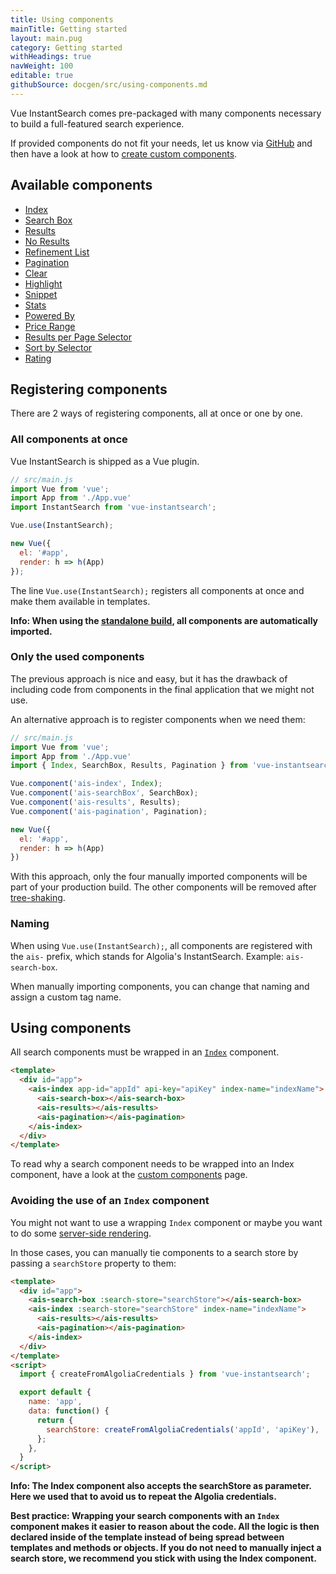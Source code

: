 ```yaml
---
title: Using components
mainTitle: Getting started
layout: main.pug
category: Getting started
withHeadings: true
navWeight: 100
editable: true
githubSource: docgen/src/using-components.md
---
```


Vue InstantSearch comes pre-packaged with many components necessary to build a full-featured search experience.

If provided components do not fit your needs, let us know via [GitHub](https://github.com/algolia/vue-instantsearch/issues) and then have a look at how to [create custom components](custom-components.md).

## Available components

* [Index](components/index.md)
* [Search Box](components/search-box.md)
* [Results](components/results.md)
* [No Results](components/no-results.md)
* [Refinement List](components/refinement-list.md)
* [Pagination](components/pagination.md)
* [Clear](components/clear.md)
* [Highlight](components/highlight.md)
* [Snippet](components/snippet.md)
* [Stats](components/stats.md)
* [Powered By](components/powered-by.md)
* [Price Range](components/price-range.md)
* [Results per Page Selector](components/results-per-page-selector.md)
* [Sort by Selector](components/sort-by-selector.md)
* [Rating](components/rating.md)

## Registering components

There are 2 ways of registering components, all at once or one by one.

### All components at once

Vue InstantSearch is shipped as a Vue plugin.

```js
// src/main.js
import Vue from 'vue';
import App from './App.vue'
import InstantSearch from 'vue-instantsearch';

Vue.use(InstantSearch);

new Vue({
  el: '#app',
  render: h => h(App)
});
```

The line `Vue.use(InstantSearch);` registers all components at once and make them available
in templates.

**Info: When using the [standalone build](./installing.md#TODO), all components are automatically imported.**

### Only the used components

The previous approach is nice and easy, but it has the drawback of including code from components in the final application that we might not use.

An alternative approach is to register components when we need them:

```js
// src/main.js
import Vue from 'vue';
import App from './App.vue'
import { Index, SearchBox, Results, Pagination } from 'vue-instantsearch';

Vue.component('ais-index', Index);
Vue.component('ais-searchBox', SearchBox);
Vue.component('ais-results', Results);
Vue.component('ais-pagination', Pagination);

new Vue({
  el: '#app',
  render: h => h(App)
})
```

With this approach, only the four manually imported components will be part of your production build. The other components will be removed after [tree-shaking](https://webpack.js.org/guides/tree-shaking/).

### Naming

When using `Vue.use(InstantSearch);`, all components are registered with the `ais-` prefix, which stands for Algolia's InstantSearch. Example: `ais-search-box`.

When manually importing components, you can change that naming and assign a custom tag name.

## Using components

All search components must be wrapped in an [`Index`](components/index.md) component.

```html
<template>
  <div id="app">
    <ais-index app-id="appId" api-key="apiKey" index-name="indexName">
      <ais-search-box></ais-search-box>
      <ais-results></ais-results>
      <ais-pagination></ais-pagination>
    </ais-index>
  </div>
</template>
```

To read why a search component needs to be wrapped into an Index component, have a look at the [custom components](custom-components.md) page.

### Avoiding the use of an `Index` component

You might not want to use a wrapping `Index` component or maybe you want to do some [server-side rendering](server-side-rendering.md).

In those cases, you can manually tie components to a search store by passing a `searchStore` property to them:

```html
<template>
  <div id="app">
    <ais-search-box :search-store="searchStore"></ais-search-box>
    <ais-index :search-store="searchStore" index-name="indexName">
      <ais-results></ais-results>
      <ais-pagination></ais-pagination>
    </ais-index>
  </div>
</template>
<script>
  import { createFromAlgoliaCredentials } from 'vue-instantsearch';

  export default {
    name: 'app',
    data: function() {
      return {
        searchStore: createFromAlgoliaCredentials('appId', 'apiKey'),
      };
    },
  }
</script>
```

**Info: The Index component also accepts the searchStore as parameter. Here we used that to avoid us to repeat the Algolia credentials.**

**Best practice: Wrapping your search components with an `Index` component makes it easier to reason about the code. All the logic is then declared inside of the template instead of being spread between templates and methods or objects. If you do not need to manually inject a search store, we recommend you stick with using the Index component.**
